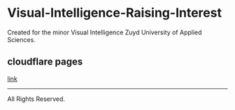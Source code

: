 # Visual-Intelligence-Raising-Interest
Created for the minor Visual Intelligence Zuyd University of Applied Sciences.

## cloudflare pages

[link](https://visual-intelligence-raising-interest.pages.dev/)

---
All Rights Reserved.
